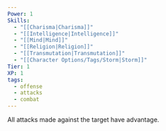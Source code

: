 ```yaml
---
Power: 1
Skills:
  - "[[Charisma|Charisma]]"
  - "[[Intelligence|Intelligence]]"
  - "[[Mind|Mind]]"
  - "[[Religion|Religion]]"
  - "[[Transmutation|Transmutation]]"
  - "[[Character Options/Tags/Storm|Storm]]"
Tier: 1
XP: 1
tags:
  - offense
  - attacks
  - combat
---
```


All attacks made against the target have advantage.